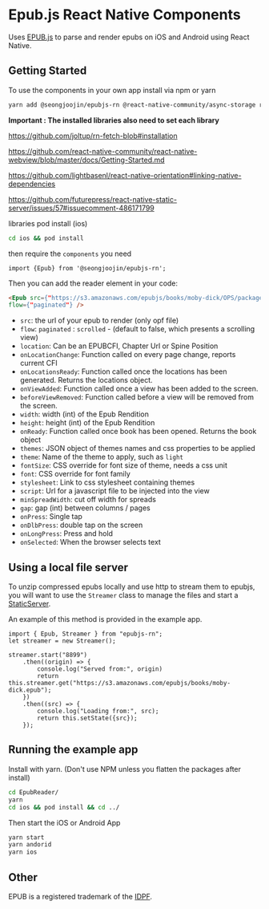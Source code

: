# Epub.js React Native Components

Uses [EPUB.js](https://github.com/futurepress/epub.js) to parse and render epubs on iOS and Android using React Native.

## Getting Started

To use the components in your own app install via npm or yarn

```bash
yarn add @seongjoojin/epubjs-rn @react-native-community/async-storage react-native-webview @lightbase/react-native-orientation rn-fetch-blob react-native-zip-archive
```

**Important : The installed libraries also need to set each library**

https://github.com/joltup/rn-fetch-blob#installation

https://github.com/react-native-community/react-native-webview/blob/master/docs/Getting-Started.md

https://github.com/lightbasenl/react-native-orientation#linking-native-dependencies

https://github.com/futurepress/react-native-static-server/issues/57#issuecomment-486171799

libraries pod install (ios)

```bash
cd ios && pod install
```

then require the `components` you need

```
import {Epub} from '@seongjoojin/epubjs-rn';
```

Then you can add the reader element in your code:

```html
<Epub src={"https://s3.amazonaws.com/epubjs/books/moby-dick/OPS/package.opf"}
flow={"paginated"} />
```

- `src`: the url of your epub to render (only opf file)
- `flow`: `paginated` : `scrolled` - (default to false, which presents a scrolling view)
- `location`: Can be an EPUBCFI, Chapter Url or Spine Position
- `onLocationChange`: Function called on every page change, reports current CFI
- `onLocationsReady`: Function called once the locations has been generated. Returns the locations object.
- `onViewAdded`: Function called once a view has been added to the screen.
- `beforeViewRemoved`: Function called before a view will be removed from the screen.
- `width`: width (int) of the Epub Rendition
- `height`: height (int) of the Epub Rendition
- `onReady`: Function called once book has been opened. Returns the book object
- `themes`: JSON object of themes names and css properties to be applied
- `theme`: Name of the theme to apply, such as `light`
- `fontSize`: CSS override for font size of theme, needs a css unit
- `font`: CSS override for font family
- `stylesheet`: Link to css stylesheet containing themes
- `script`: Url for a javascript file to be injected into the view
- `minSpreadWidth`: cut off width for spreads
- `gap`: gap (int) between columns / pages
- `onPress`: Single tap
- `onDlbPress`: double tap on the screen
- `onLongPress`: Press and hold
- `onSelected`: When the browser selects text

## Using a local file server

To unzip compressed epubs locally and use http to stream them to epubjs,
you will want to use the `Streamer` class to manage the files and start a [StaticServer](https://github.com/futurepress/react-native-static-server).

An example of this method is provided in the example app.

```
import { Epub, Streamer } from "epubjs-rn";
let streamer = new Streamer();

streamer.start("8899")
	.then((origin) => {
		console.log("Served from:", origin)
		return this.streamer.get("https://s3.amazonaws.com/epubjs/books/moby-dick.epub");
	})
	.then((src) => {
		console.log("Loading from:", src);
		return this.setState({src});
	});
```

## Running the example app

Install with yarn. (Don't use NPM unless you flatten the packages after install)

```bash
cd EpubReader/
yarn
cd ios && pod install && cd ../
```

Then start the iOS or Android App

```bash
yarn start
yarn andorid
yarn ios
```

## Other

EPUB is a registered trademark of the [IDPF](http://idpf.org/).
